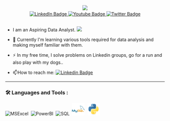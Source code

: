 <div id="header" align="center">
  <img src="https://i.giphy.com/media/v1.Y2lkPTc5MGI3NjExamFqMGszZjNzZTZ1aHF6bHR3ZHIwcGF1NGthcnYzcnJ0c2tybWNkNiZlcD12MV9pbnRlcm5hbF9naWZfYnlfaWQmY3Q9Zw/SvckSy7fFviqrq8ClF/giphy.gif" width="200"/>
</div>
<div id="badges" align="center">
  <a href="https://www.linkedin.com/in/hemanth-m-n-a024472b3/">
    <img src="https://img.shields.io/badge/LinkedIn-blue?style=for-the-badge&logo=linkedin&logoColor=white" alt="LinkedIn Badge"/>
  </a>
  <a href="your-youtube-URL">
    <img src="https://img.shields.io/badge/YouTube-red?style=for-the-badge&logo=youtube&logoColor=white" alt="Youtube Badge"/>
  </a>
  <a href="your-twitter-URL">
    <img src="https://img.shields.io/badge/Twitter-blue?style=for-the-badge&logo=twitter&logoColor=white" alt="Twitter Badge"/>
  </a>
</div>
<div id="header" align="center">
<img src="https://komarev.com/ghpvc/?username=Hemanth-Naruto&style=flat-square&color=blue" alt=""/>
  </div>
  
-  I am an Aspiring Data Analyst. <img src="https://media.giphy.com/media/WUlplcMpOCEmTGBtBW/giphy.gif" width="30"> 

- :telescope: Currently I'm learning various tools required for data analysis and making myself familiar with them.

- :zap: In my free time, I solve problems on Linkedin groups, go for a run and also play with my dogs..

- :mailbox:How to reach me: [![Linkedin Badge](https://img.shields.io/badge/-kakbar-blue?style=flat&logo=Linkedin&logoColor=white)](https://www.linkedin.com/in/hemanth-m-n-a024472b3/)

---

### :hammer_and_wrench: Languages and Tools :

<div>
  <img src="https://th.bing.com/th?id=OIP.0mabFE_RQxke-kS9fOZ3DAHaHR&w=252&h=247&c=8&rs=1&qlt=90&o=6&dpr=2&pid=3.1&rm=2" title="MSExcel"  alt="MSExcel" width="40" height="40"/>&nbsp;
  <img src="https://th.bing.com/th/id/OIP.o_kfrTbQ6q-0CfUZJ6iDNwHaHV?w=1504&h=1490&rs=1&pid=ImgDetMain" title="PowerBI"  alt="PowerBI" width="40" height="40"/>&nbsp;
  <img src="https://logodix.com/logo/542135.jpg" title="SQL"  alt="SQL" width="40" height="40"/>&nbsp;
  <img src="https://github.com/devicons/devicon/blob/master/icons/mysql/mysql-original-wordmark.svg" title="MySQL"  alt="MySQL" width="40" height="40"/>&nbsp;
  <img src="https://github.com/devicons/devicon/blob/6910f0503efdd315c8f9b858234310c06e04d9c0/icons/python/python-original.svg" title="Python"  alt="Python" width="40" height="40"/>&nbsp;
</div>
<!---
Hemanth-Naruto/Hemanth-Naruto is a ✨ special ✨ repository because its `README.md` (this file) appears on your GitHub profile.
You can click the Preview link to take a look at your changes.
--->
